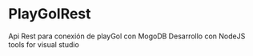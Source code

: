 # PlayGolRest
Api Rest para conexión de playGol con MogoDB 
Desarrollo con NodeJS tools for visual studio
